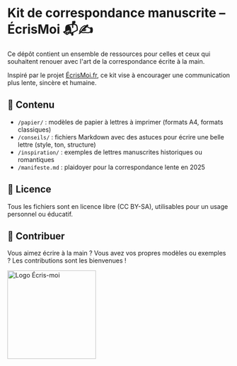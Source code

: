 # Kit de correspondance manuscrite – ÉcrisMoi 📬✍️

Ce dépôt contient un ensemble de ressources pour celles et ceux qui souhaitent renouer avec l'art de la correspondance écrite à la main.

Inspiré par le projet [ÉcrisMoi.fr](https://www.ecrismoi.fr), ce kit vise à encourager une communication plus lente, sincère et humaine.

## 📂 Contenu

- `/papier/` : modèles de papier à lettres à imprimer (formats A4, formats classiques)
- `/conseils/` : fichiers Markdown avec des astuces pour écrire une belle lettre (style, ton, structure)
- `/inspiration/` : exemples de lettres manuscrites historiques ou romantiques
- `/manifeste.md` : plaidoyer pour la correspondance lente en 2025

## 📄 Licence

Tous les fichiers sont en licence libre (CC BY-SA), utilisables pour un usage personnel ou éducatif.

## 🤝 Contribuer

Vous aimez écrire à la main ? Vous avez vos propres modèles ou exemples ? Les contributions sont les bienvenues !

<a href="https://www.ecrismoi.fr"><img src="https://cdn.prod.website-files.com/67d2eebb178cadf65c6d0395/67d7eb65e7acd2f59758657d_logoecrismoi.svg" alt="Logo Écris-moi" width="200" /></a>
